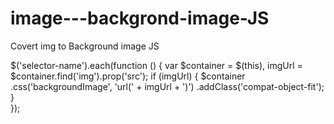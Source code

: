 # image---backgrond-image-JS
Covert img  to Background image  JS

$('selector-name').each(function () {
            var $container = $(this),
                imgUrl = $container.find('img').prop('src');
            if (imgUrl) {
              $container
                .css('backgroundImage', 'url(' + imgUrl + ')')
                .addClass('compat-object-fit');
            }  
 });
